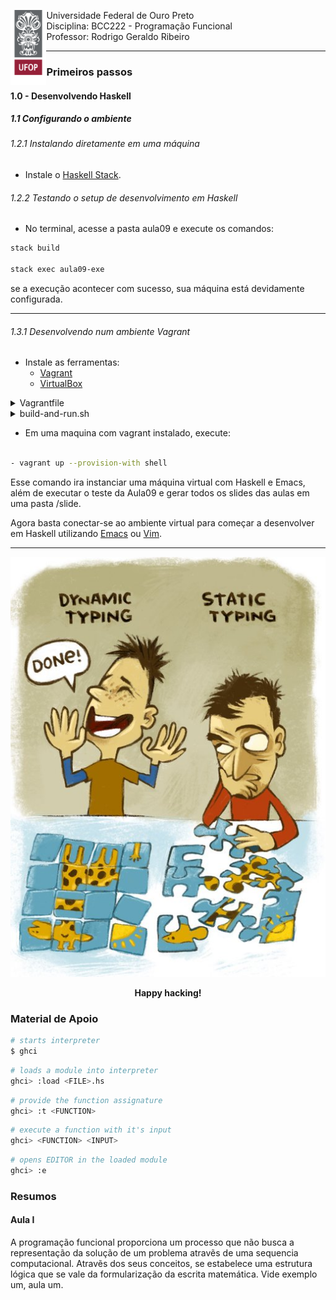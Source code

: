 <div>
    <img align="left" height="120" src="./assets/ufop.png">
    <p> 
        Universidade Federal de Ouro Preto
        <br>
        Disciplina: BCC222 - Programação Funcional
        <br>
        Professor: Rodrigo Geraldo Ribeiro
    </p>
</div>
<hr />


### Primeiros passos

#### 1.0 - Desenvolvendo Haskell

##### 1.1 Configurando o ambiente

###### 1.2.1 Instalando diretamente em uma máquina

- Instale o [Haskell Stack](https://docs.haskellstack.org/en/stable/).

###### 1.2.2 Testando o setup de desenvolvimento em Haskell

- No terminal, acesse a pasta aula09 e execute os comandos:

``` bash 
stack build 

stack exec aula09-exe
```

se a execução acontecer com sucesso, sua máquina 
está devidamente configurada.

<hr/>

###### 1.3.1 Desenvolvendo num ambiente Vagrant

- Instale as ferramentas:
    - [Vagrant](https://www.vagrantup.com/)
    - [VirtualBox](https://www.virtualbox.org/)

<details>
    <summary> Vagrantfile </summary>

``` bash

# -*- mode: ruby -*-
# vi: set ft=ruby :

Vagrant.configure("2") do |config|
  config.vm.box = "archlinux/archlinux"

  config.vm.provider "virtualbox" do |vb|
    vb.memory = "8048"
    vb.cpus = 4
  end

  config.vm.provision "shell", inline: <<-SHELL
    # Update the system
    sudo pacman -Syu --noconfirm

    # Install necessary packages
    sudo pacman -S --noconfirm base-devel git ghc cabal-install stack emacs

    # Set up Emacs for TTY mode
    echo "(setq inhibit-startup-message t)" >> /etc/skel/.emacs
    echo "(menu-bar-mode -1)" >> /etc/skel/.emacs
    echo "(tool-bar-mode -1)" >> /etc/skel/.emacs
    echo "(scroll-bar-mode -1)" >> /etc/skel/.emacs
    echo "(setq visible-bell t)" >> /etc/skel/.emacs
    echo "(setq ring-bell-function 'ignore)" >> /etc/skel/.emacs

    # Set up Haskell enviroment 
    cabal update
    stack setup

  SHELL

  config.vm.provision "shell", path: "build-and-run.sh"

end


```

</details>

<details>
    <summary> build-and-run.sh </summary>

``` bash

#!/bin/bash

# Test Haskell environment
cd /vagrant/aula09
sudo -u vagrant stack exec aula09-exe

if [ ! -d "/vagrant/slides" ]; then
    mkdir /vagrant/slides
fi

# Clone org-reveal repository
if [ ! -d "/home/vagrant/.emacs.d/org-reveal" ]; then
git clone https://github.com/yjwen/org-reveal.git /home/vagrant/.emacs.d/org-reveal
fi

# Set up Emacs for org-reveal
sudo -u vagrant echo "(add-to-list 'load-path (expand-file-name \"org-reveal\" \"~/.emacs.d\"))" >> /home/vagrant/.emacs
sudo -u vagrant echo "(require 'ox-reveal)" >> /home/vagrant/.emacs

# Install org-reveal package
sudo -u vagrant emacs --batch -l /home/vagrant/.emacs -eval '(load-library "ox-reveal")'

# Define function to export slides
echo "(defun export-slides (file) (find-file file) (org-reveal-export-to-html))" >> /home/vagrant/export.el

# Create reveal presentation
for dir in /vagrant/aula* /vagrant/extra*; do
  if [ -d "$dir" ]; then
    for file in "$dir"/*.org; do
      if [ -f "$file" ]; then
        sudo -u vagrant emacs --batch -l /home/vagrant/.emacs -l /home/vagrant/export.el --eval "(export-slides \"$file\")" 
        mv "${file%.org}.html" /vagrant/slides/
      fi
    done
  fi
done


```

</details>

- Em uma maquina com vagrant instalado, execute:

``` bash

- vagrant up --provision-with shell

```

Esse comando ira instanciar uma máquina virtual com 
Haskell e Emacs, além de executar o teste da Aula09
e gerar todos os slides das aulas em uma pasta /slide.

Agora basta conectar-se ao ambiente virtual para 
começar a desenvolver em Haskell utilizando 
[Emacs](https://www.gnu.org/software/emacs/) ou 
[Vim](https://neovim.io/).

<hr />

<div align="center" >
    <img src="./assets/static-vs-dynamic.jpg" />

**Happy hacking!**

</div>

### Material de Apoio

``` bash
# starts interpreter
$ ghci
```

``` bash
# loads a module into interpreter
ghci> :load <FILE>.hs
```

``` bash
# provide the function assignature
ghci> :t <FUNCTION> 
```

``` bash
# execute a function with it's input
ghci> <FUNCTION> <INPUT>
```
``` bash
# opens EDITOR in the loaded module
ghci> :e
```

### Resumos

#### Aula I

A programação funcional proporciona um processo 
que não busca a representação da solução de um 
problema atravẽs de uma sequencia computacional. 
Atravẽs dos seus conceitos, se estabelece uma
estrutura lógica que se vale da formularização
da escrita matemática. Vide exemplo um, aula um.
